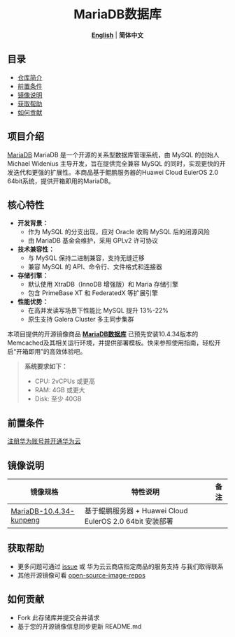  <h1 align="center">MariaDB数据库</h1>
  <p align="center">
    <a href="README.md"><strong>English</strong></a> | <strong>简体中文</strong>
  </p>


## 目录

- [仓库简介](#项目介绍)
- [前置条件](#前置条件)
- [镜像说明](#镜像说明)
- [获取帮助](#获取帮助)
- [如何贡献](#如何贡献)

## 项目介绍

[MariaDB](https://github.com/MariaDB/server) MariaDB 是一个开源的关系型数据库管理系统，由 MySQL 的创始人 Michael Widenius 主导开发，旨在提供完全兼容 MySQL 的同时，实现更快的开发迭代和更强的扩展性‌。本商品基于鲲鹏服务器的Huawei Cloud EulerOS 2.0 64bit系统，提供开箱即用的MariaDB。

## 核心特性

- **开发背景‌：** 
  - 作为 MySQL 的分支出现，应对 Oracle 收购 MySQL 后的闭源风险
  - 由 MariaDB 基金会维护，采用 GPLv2 许可协议
- **技术兼容性：** 
  - 与 MySQL 保持二进制兼容，支持无缝迁移
  - 兼容 MySQL 的 API、命令行、文件格式和连接器
- **‌存储引擎‌：** 
  - 默认使用 XtraDB（InnoDB 增强版）和 Maria 存储引擎
  - 包含 PrimeBase XT 和 FederatedX 等扩展引擎
- **性能优势：** 
  - 在高并发读写场景下性能比 MySQL 提升 13%-22%
  - 原生支持 Galera Cluster 多主同步集群


本项目提供的开源镜像商品 [**MariaDB数据库**](https://marketplace.huaweicloud.com/hidden/contents/ee4ce35a-358b-4463-a583-22e2d06e4990#productid=OFFI1164144698985668608) 已预先安装10.4.34版本的Memcached及其相关运行环境，并提供部署模板。快来参照使用指南，轻松开启“开箱即用”的高效体验吧。


> **系统要求如下：**
> - CPU: 2vCPUs 或更高
> - RAM: 4GB 或更大
> - Disk: 至少 40GB

## 前置条件
[注册华为账号并开通华为云](https://support.huaweicloud.com/usermanual-account/account_id_001.html)

## 镜像说明

| 镜像规格                                                                                                      | 特性说明 | 备注 |
|-----------------------------------------------------------------------------------------------------------| --- | --- |
| [MariaDB-10.4.34-kunpeng](https://github.com/HuaweiCloudDeveloper/memcached-image/tree/MariaDB-10.4.34-kunpeng) | 基于鲲鹏服务器 + Huawei Cloud EulerOS 2.0 64bit 安装部署 |  |

## 获取帮助
- 更多问题可通过 [issue](https://github.com/HuaweiCloudDeveloper/mariaDB-image/issues) 或 华为云云商店指定商品的服务支持 与我们取得联系
- 其他开源镜像可看 [open-source-image-repos](https://github.com/HuaweiCloudDeveloper/open-source-image-repos)

## 如何贡献
- Fork 此存储库并提交合并请求
- 基于您的开源镜像信息同步更新 README.md
